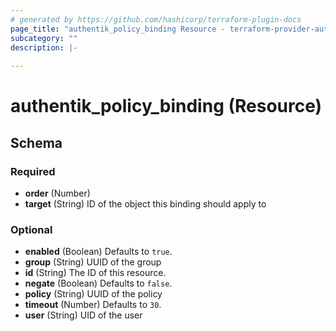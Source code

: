 ```yaml
---
# generated by https://github.com/hashicorp/terraform-plugin-docs
page_title: "authentik_policy_binding Resource - terraform-provider-authentik"
subcategory: ""
description: |-
  
---
```


# authentik_policy_binding (Resource)





<!-- schema generated by tfplugindocs -->
## Schema

### Required

- **order** (Number)
- **target** (String) ID of the object this binding should apply to

### Optional

- **enabled** (Boolean) Defaults to `true`.
- **group** (String) UUID of the group
- **id** (String) The ID of this resource.
- **negate** (Boolean) Defaults to `false`.
- **policy** (String) UUID of the policy
- **timeout** (Number) Defaults to `30`.
- **user** (String) UID of the user


